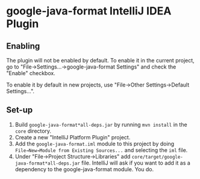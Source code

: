 # google-java-format IntelliJ IDEA Plugin

## Enabling

The plugin will not be enabled by default. To enable it in the current project,
go to "File→Settings...→google-java-format Settings" and check the "Enable"
checkbox.

To enable it by default in new projects, use "File→Other Settings→Default
Settings...".

## Set-up

1.  Build `google-java-format*all-deps.jar` by running `mvn install` in the
    `core` directory.
2.  Create a new "IntelliJ Platform Plugin" project.
3.  Add the `google-java-format.iml` module to this project by doing
    `File→New→Module from Existing Sources...` and selecting the `iml` file.
4.  Under "File→Project Structure→Libraries" add
    `core/target/google-java-format*all-deps.jar` file. IntelliJ will ask if you
    want to add it as a dependency to the google-java-format module. You do.
